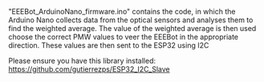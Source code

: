 "EEEBot_ArduinoNano_firmware.ino" contains the code, in which the Arduino Nano collects data
from the optical sensors and analyses them to find the weighted average. The value of the weighted
average is then used choose the correct PMW values to veer the EEEBot in the appropriate
direction. These values are then sent to the ESP32 using I2C

Please ensure you have this library installed: https://github.com/gutierrezps/ESP32_I2C_Slave
